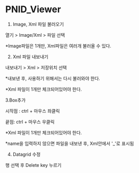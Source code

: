 # PNID_Viewer


1. Image, Xml 파일 불러오기

  열기 > Image/Xml > 파일 선택

*Image파일은 1개만, Xml파일은 여러개 불러올 수 있다.


2. Xml 파일 내보내기

내보내기 > Xml > 저장위치 선택

*내보낸 후, 사용하기 위해서는 다시 불러와야 한다.

*Xml 파일이 1개만 체크되어있어야 한다.


3.Box추가

시작점 : ctrl + 마우스 좌클릭  

끝점: ctrl + 마우스 우클릭

*Xml 파일이 1개만 체크되어있어야 한다.

*name을 입력하지 않으면 파일을 내보낸 후, Xml안에서 '_'로 표시됨


4. Datagrid 수정

행 선택 후 Delete key 누르기
  
